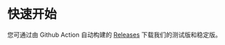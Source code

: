 # 快速开始

您可通过由 Github Action 自动构建的 [Releases](https://github.com/FlipWind/maipouch/releases) 下载我们的测试版和稳定版。